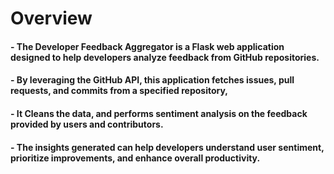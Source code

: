 # Overview
#### - The Developer Feedback Aggregator is a Flask web application designed to help developers analyze feedback from GitHub repositories. 
#### - By leveraging the GitHub API, this application fetches issues, pull requests, and commits from a specified repository, 
#### - It Cleans the data, and performs sentiment analysis on the feedback provided by users and contributors. 
#### - The insights generated can help developers understand user sentiment, prioritize improvements, and enhance overall productivity.


